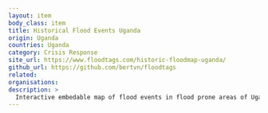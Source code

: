 ```yaml
---
layout: item
body_class: item
title: Historical Flood Events Uganda
origin: Uganda
countries: Uganda
category: Crisis Response
site_url: https://www.floodtags.com/historic-floodmap-uganda/
github_url: https://github.com/bertvn/floodtags
related: 
organisations: 
description: >
  Interactive embedable map of flood events in flood prone areas of Uganda made using data extracted from newspaper repositories.
---
```

